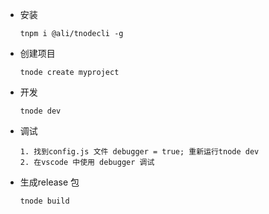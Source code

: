 - 安装

  ```
  tnpm i @ali/tnodecli -g
  ```

  

- 创建项目

  ```
  tnode create myproject
  ```

  

- 开发

  ```
  tnode dev
  ```

  

- 调试

  ```
  1. 找到config.js 文件 debugger = true; 重新运行tnode dev
  2. 在vscode 中使用 debugger 调试
  ```

  

- 生成release 包

  ```
  tnode build
  ```

  